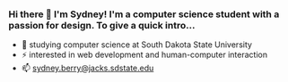 ### Hi there 👋 I'm Sydney! I'm a computer science student with a passion for design. To give a quick intro...
- 🌱 studying computer science at South Dakota State University
- ⚡ interested in web development and human-computer interaction
- 📫 sydney.berry@jacks.sdstate.edu

<!--
**sydneyberry/sydneyberry** is a ✨ _special_ ✨ repository because its `README.md` (this file) appears on your GitHub profile.

Here are some ideas to get you started:

- 🔭 I’m currently working on ...
- 🌱 I’m currently learning ...
- 👯 I’m looking to collaborate on ...
- 🤔 I’m looking for help with ...
- 💬 Ask me about ...
- 📫 How to reach me: ...
- 😄 Pronouns: ...
- ⚡ Fun fact: ...
-->
